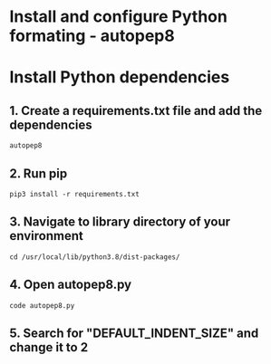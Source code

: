 # Install and configure Python formating - autopep8

# Install Python dependencies

## 1. Create a requirements.txt file and add the dependencies
```
autopep8
```

## 2. Run pip
```
pip3 install -r requirements.txt
```

## 3. Navigate to library directory of your environment
```
cd /usr/local/lib/python3.8/dist-packages/
```

## 4. Open autopep8.py
```
code autopep8.py
```

## 5. Search for "DEFAULT_INDENT_SIZE" and change it to 2
